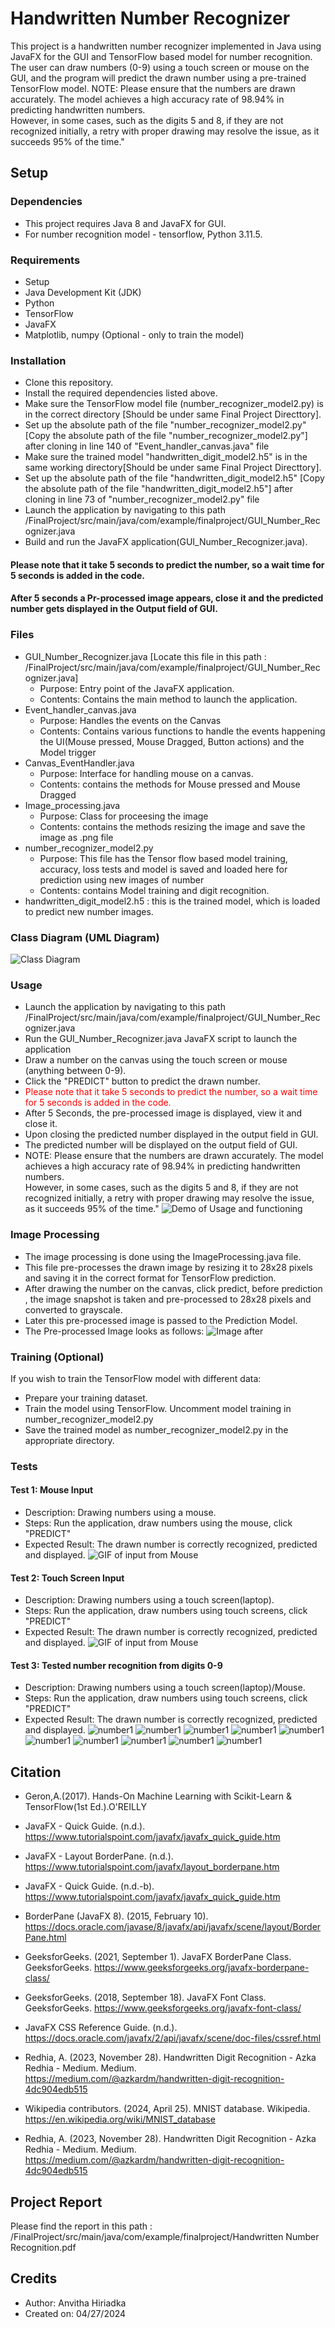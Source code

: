 # Handwritten Number Recognizer
This project is a handwritten number recognizer implemented in Java using JavaFX for the GUI and TensorFlow based model for number recognition.<br>
The user can draw numbers (0-9) using a touch screen or mouse on the GUI, and the program will predict the drawn number using a pre-trained TensorFlow model.
NOTE: Please ensure that the numbers are drawn accurately. The model achieves a high accuracy rate of 98.94% in predicting handwritten numbers.<br>
However, in some cases, such as the digits 5 and 8, if they are not recognized initially, a retry with proper drawing may resolve the issue, as it succeeds 95% of the time."
## Setup
### Dependencies
- This project requires Java 8 and JavaFX for GUI. <br>
- For number recognition model - tensorflow, Python 3.11.5.

### Requirements
- Setup
- Java Development Kit (JDK)
- Python
- TensorFlow
- JavaFX
- Matplotlib, numpy (Optional - only to train the model)

### Installation
- Clone this repository.
- Install the required dependencies listed above.
- Make sure the TensorFlow model file (number_recognizer_model2.py) is in the correct directory [Should be under same Final Project Directtory].
- Set up the absolute path of the file "number_recognizer_model2.py" [Copy the absolute path of the file "number_recognizer_model2.py"] after cloning in line 140 of "Event_handler_canvas.java" file
- Make sure the trained model "handwritten_digit_model2.h5" is in the same working directory[Should be under same Final Project Directtory].
- Set up the absolute path of the file "handwritten_digit_model2.h5" [Copy the absolute path of the file "handwritten_digit_model2.h5"] after cloning in line 73 of "number_recognizer_model2.py" file
- Launch the application by navigating to this path /FinalProject/src/main/java/com/example/finalproject/GUI_Number_Recognizer.java
- Build and run the JavaFX application(GUI_Number_Recognizer.java).
#### Please note that it take 5 seconds to predict the number, so a wait time for 5 seconds is added in the code.
#### After 5 seconds a Pr-processed image appears, close it and the predicted number gets displayed in the Output field of GUI.

### Files
- GUI_Number_Recognizer.java [Locate this file in this path : /FinalProject/src/main/java/com/example/finalproject/GUI_Number_Recognizer.java]
  - Purpose: Entry point of the JavaFX application. 
  - Contents: Contains the main method to launch the application.
- Event_handler_canvas.java
  - Purpose: Handles the events on the Canvas
  - Contents: Contains various functions to handle the events happening the UI(Mouse pressed, Mouse Dragged, Button actions) and the Model trigger
- Canvas_EventHandler.java
  - Purpose: Interface for handling mouse on a canvas.
  - Contents: contains the methods for Mouse pressed and Mouse Dragged
- Image_processing.java
  - Purpose: Class for proceesing the image
  - Contents: contains the methods resizing the image and save the image as .png file
- number_recognizer_model2.py
  - Purpose: This file has the Tensor flow based model training, accuracy, loss tests and model is saved and loaded here for prediction using new images of number
  - Contents: contains Model training and digit recognition.
- handwritten_digit_model2.h5 : this is the trained model, which is loaded to predict new number images.

### Class Diagram (UML Diagram)
![Class Diagram](Class_Diagram.png)
### Usage
- Launch the application by navigating to this path /FinalProject/src/main/java/com/example/finalproject/GUI_Number_Recognizer.java
- Run the GUI_Number_Recognizer.java JavaFX script to launch the application
- Draw a number on the canvas using the touch screen or mouse (anything between 0-9).
- Click the "PREDICT" button to predict the drawn number.
- <font color='red'>Please note that it take 5 seconds to predict the number, so a wait time for 5 seconds is added in the code.</font>
- After 5 Seconds, the pre-processed image is displayed, view it and close it. 
- Upon closing the predicted number displayed in the output field in GUI.
- The predicted number will be displayed on the output field of GUI.
- NOTE: Please ensure that the numbers are drawn accurately. The model achieves a high accuracy rate of 98.94% in predicting handwritten numbers.<br> 
However, in some cases, such as the digits 5 and 8, if they are not recognized initially, a retry with proper drawing may resolve the issue, as it succeeds 95% of the time."
![Demo of Usage and functioning](Usage_demo.gif)


### Image Processing
- The image processing is done using the ImageProcessing.java file. <br>
- This file pre-processes the drawn image by resizing it to 28x28 pixels and saving it in the correct format for TensorFlow prediction.
- After drawing the number on the canvas, click predict, before prediction , the image snapshot is taken and pre-processed to 28x28 pixels and converted to grayscale.
- Later this pre-processed image is passed to the Prediction Model.
- The Pre-processed Image looks as follows:
![Image after ](Img_after_pre_process.png)
### Training (Optional)
If you wish to train the TensorFlow model with different data:

- Prepare your training dataset.
- Train the model using TensorFlow. Uncomment model training in number_recognizer_model2.py
- Save the trained model as number_recognizer_model2.py in the appropriate directory.

### Tests
#### Test 1: Mouse Input
- Description: Drawing numbers using a mouse.
- Steps: Run the application, draw numbers using the mouse, click "PREDICT"
- Expected Result: The drawn number is correctly recognized, predicted and displayed.
![GIF  of input from Mouse](Demo.gif)

#### Test 2: Touch Screen Input
- Description: Drawing numbers using a touch screen(laptop).
- Steps: Run the application, draw numbers using touch screens, click "PREDICT"
- Expected Result: The drawn number is correctly recognized, predicted and displayed.
![GIF  of input from Mouse](Demo2.gif)

#### Test 3: Tested number recognition from digits 0-9
- Description: Drawing numbers using a touch screen(laptop)/Mouse.
- Steps: Run the application, draw numbers using touch screens, click "PREDICT"
- Expected Result: The drawn number is correctly recognized, predicted and displayed.
![number1](img0.png)
![number1](img1.png)
![number1](img2.png)
![number1](img3.png)
![number1](img4.png)
![number1](img5.png)
![number1](img6.png)
![number1](img7.png)
![number1](img8.png)
![number1](img9.png)

## Citation

- Geron,A.(2017). Hands-On Machine Learning with Scikit-Learn & TensorFlow(1st Ed.).O'REILLY

- JavaFX - Quick Guide. (n.d.). https://www.tutorialspoint.com/javafx/javafx_quick_guide.htm

- JavaFX - Layout BorderPane. (n.d.). https://www.tutorialspoint.com/javafx/layout_borderpane.htm

- JavaFX - Quick Guide. (n.d.-b). https://www.tutorialspoint.com/javafx/javafx_quick_guide.htm

- BorderPane (JavaFX 8). (2015, February 10). https://docs.oracle.com/javase/8/javafx/api/javafx/scene/layout/BorderPane.html

- GeeksforGeeks. (2021, September 1). JavaFX BorderPane Class. GeeksforGeeks. https://www.geeksforgeeks.org/javafx-borderpane-class/

- GeeksforGeeks. (2018, September 18). JavaFX Font Class. GeeksforGeeks. https://www.geeksforgeeks.org/javafx-font-class/

- JavaFX CSS Reference Guide. (n.d.). https://docs.oracle.com/javafx/2/api/javafx/scene/doc-files/cssref.html
- Redhia, A. (2023, November 28). Handwritten Digit Recognition - Azka Redhia - Medium. Medium. https://medium.com/@azkardm/handwritten-digit-recognition-4dc904edb515
- Wikipedia contributors. (2024, April 25). MNIST database. Wikipedia. https://en.wikipedia.org/wiki/MNIST_database
- Redhia, A. (2023, November 28). Handwritten Digit Recognition - Azka Redhia - Medium. Medium. https://medium.com/@azkardm/handwritten-digit-recognition-4dc904edb515

## Project Report
Please find the report in this path : /FinalProject/src/main/java/com/example/finalproject/Handwritten Number Recognition.pdf

## Credits
- Author: Anvitha Hiriadka
- Created on: 04/27/2024